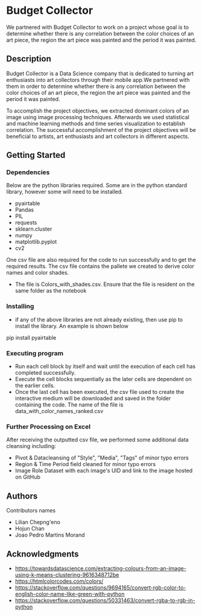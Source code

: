 # Budget Collector

We partnered with Budget Collector to work on a project whose goal is to determine whether there is any correlation between the color choices of an art piece, the region the art piece was painted and the period it was painted. 


## Description
Budget Collector is a  Data Science company that is dedicated to turning art enthusiasts into art collectors through their mobile app.We partnered with them in order to determine whether there is any correlation between the color choices of an art piece, the region the art piece was painted and the period it was painted. 

To accomplish the project objectives, we extracted dominant colors of an image using image processing techniques. Afterwards we used statistical and machine learning methods and time series visualization to establish correlation. The successful accomplishment of the project objectives will be beneficial to artists, art enthusiasts and art collectors in different aspects.


## Getting Started

### Dependencies

Below are the python libraries required. Some are in the python standard library, however some will need to be installed.
* pyairtable 
* Pandas
* PIL
* requests
* sklearn.cluster 
* numpy
* matplotlib.pyplot
* cv2

One csv file are also required for the code to run successfully and to get the required results. The csv file contains the pallete we created to derive color names and color shades.
* The file is Colors_with_shades.csv. Ensure that the file is resident on the same folder as the notebook


### Installing

* if any of the above libraries are not already existing, then use pip to install the library. An example is shown below

pip install pyairtable

### Executing program

* Run each cell block by itself and wait until the execution of each cell has completed successfully.
* Execute the cell blocks sequentially as the later cells are dependent on the earlier cells.
* Once the last cell has been executed, the csv file used to create the interactive medium will be downloaded and saved in the folder containing the code. The name of the file is data_with_color_names_ranked.csv

### Further Processing on Excel

After receiving the outputted csv file, we performed some additional data cleansing  including:
* Pivot & Datacleansing of "Style", "Media", "Tags" of minor typo errors
* Region & Time Period field cleaned for minor typo errors
* Image Role Dataset with each image's UID and link to the image hosted on GitHub

## Authors

Contributors names

* Lilian Chepng'eno  
* Hojun Chan
* Joao Pedro Martins Morand 

## Acknowledgments

* https://towardsdatascience.com/extracting-colours-from-an-image-using-k-means-clustering-9616348712be
* https://htmlcolorcodes.com/colors/
* https://stackoverflow.com/questions/9694165/convert-rgb-color-to-english-color-name-like-green-with-python
* https://stackoverflow.com/questions/50331463/convert-rgba-to-rgb-in-python
